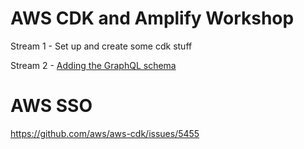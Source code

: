 # AWS CDK and Amplify Workshop

Stream 1 - Set up and create some cdk stuff

Stream 2 - [Adding the GraphQL schema](https://github.com/dabit3/next.js-cdk-amplify-workshop#adding-the-graphql-schema)

# AWS SSO 
https://github.com/aws/aws-cdk/issues/5455
